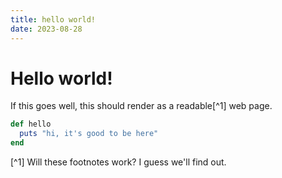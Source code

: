 ```yaml
---
title: hello world!
date: 2023-08-28
---
```


# Hello world!

If this goes well, this should render as a readable[^1] web page.

```ruby
def hello
  puts "hi, it's good to be here"
end
```

[^1] Will these footnotes work? I guess we'll find out.
